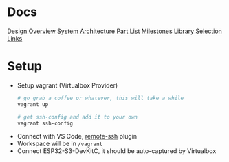 # Docs
[Design Overview](Design%20Overview.md)
[System Architecture](System%20Architecture.md)
[Part List](Part%20List.md)
[Milestones](Milestones.md)
[Library Selection](Library%20Selection.md)
[Links](Links.md)

# Setup
- Setup vagrant (Virtualbox Provider)
	```bash
	# go grab a coffee or whatever, this will take a while
	vagrant up
	
	# get ssh-config and add it to your own
	vagrant ssh-config
	```
- Connect with VS Code, [remote-ssh](https://marketplace.visualstudio.com/items?itemName=ms-vscode-remote.remote-ssh) plugin
- Workspace will be in `/vagrant`
- Connect ESP32-S3-DevKitC, it should be auto-captured by Virtualbox